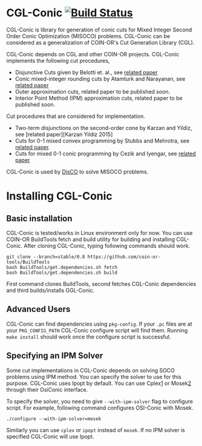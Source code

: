 # CGL-Conic [![Build Status](https://travis-ci.org/aykutbulut/CGL-CONIC.svg?branch=master)](https://travis-ci.org/aykutbulut/CGL-CONIC)

CGL-Conic is library for generation of conic cuts for Mixed Integer Second
Order Conic Optimization (MISOCO) problems. CGL-Conic can be considered as a
generalization of COIN-OR's Cut Generation Library (CGL).

CGL-Conic depends on CGL and other COIN-OR projects. CGL-Conic implements the
following cut procedures,

* Disjunctive Cuts given by Belotti et. al.,
see [related paper][Belotti et. al. 2015]
* Conic mixed-integer rounding cuts by Atamturk and Narayanan,
see [related paper][Atamturk and Narayanan 2008]
* Outer approximation cuts, related paper to be published soon.
* Interior Point Method (IPM) approximation cuts, related paper to be published soon.

Cut procedures that are considered for implementation.

* Two-term disjunctions on the second-order cone by Karzan and Yildiz,
see [related paper][Karzan Yildiz 2015]
* Cuts for 0-1 mixed convex programming by Stubbs and Mehrotra,
see [related paper][Stubbs and Mehrotra 1999].
* Cuts for mixed 0-1 conic programming by Cezik and Iyengar,
see [related paper][Cezik and Iyengar 2005]

[Belotti et. al. 2015]: http://link.springer.com/chapter/10.1007/978-3-319-17689-5_1
[Atamturk and Narayanan 2008]: http://link.springer.com/article/10.1007/s10107-008-0239-4
[Karzan and Yildiz 2015]: http://link.springer.com/article/10.1007/s10107-015-0903-4
[Stubbs and Mehrotra 1999]: http://link.springer.com/article/10.1007/s10107-015-0903-4
[Cezik and Iyengar 2005]: http://link.springer.com/article/10.1007/s10107-005-0578-3
[6]: https://github.com/aykutbulut/DisCO

CGL-Conic is used by [DisCO][6] to solve MISOCO problems.

# Installing CGL-Conic

## Basic installation

CGL-Conic is tested/works in Linux environment only for now. You can use
COIN-OR BuildTools fetch and build utility for building and installing
CGL-Conic. After cloning CGL-Conic, typing following commands should work.

```shell
git clone --branch=stable/0.8 https://github.com/coin-or-tools/BuildTools
bash BuildTools/get.dependencies.sh fetch
bash BuildTools/get.dependencies.sh build
```

First command clones BuildTools, second fetches CGL-Conic dependencies and third builds/installs GGL-Conic.

## Advanced Users

CGL-Conic can find dependencies using ```pkg-config```. If your ```.pc``` files
are at your ```PKG_CONFIG_PATH``` CGL-Conic configure script will find
them. Running ```make install``` should work once the configure script is
successful.

## Specifying an IPM Solver

Some cut implementations in CGL-Conic depends on solving SOCO problems using
IPM method. You can specify the solver to use for this purpose. CGL-Conic uses
Ipopt by default. You can use Cplex[1] or Mosek[2] through their OsiConic
interface.

[1]: https://github.com/aykutbulut/OsiCplex
[2]: https://github.com/aykutbulut/OSI-MOSEK

To specify the solver, you need to give ```--with-ipm-solver``` flag to
configure script. For example, following command configures OSI-Conic with
Mosek.

```shell
./configure --with-ipm-solver=mosek
```

Similarly you can use ```cplex``` or ```ipopt``` instead of ```mosek```. If no
IPM solver is specified CGL-Conic will use Ipopt.
